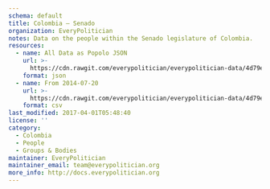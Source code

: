```yaml
---
schema: default
title: Colombia — Senado
organization: EveryPolitician
notes: Data on the people within the Senado legislature of Colombia.
resources:
  - name: All Data as Popolo JSON
    url: >-
      https://cdn.rawgit.com/everypolitician/everypolitician-data/4d79e5f1944c243c1c23a6f54fff7caa4682039b/data/Colombia/Senate/ep-popolo-v1.0.json
    format: json
  - name: From 2014-07-20
    url: >-
      https://cdn.rawgit.com/everypolitician/everypolitician-data/4d79e5f1944c243c1c23a6f54fff7caa4682039b/data/Colombia/Senate/term-2014.csv
    format: csv
last_modified: 2017-04-01T05:48:40
license: ''
category:
  - Colombia
  - People
  - Groups & Bodies
maintainer: EveryPolitician
maintainer_email: team@everypolitician.org
more_info: http://docs.everypolitician.org
---
```

